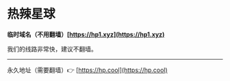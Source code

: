 # 热辣星球

**临时域名（不用翻墙）[https://hp1.xyz](https://hp1.xyz)**

我们的线路非常快，建议不翻墙。

***

永久地址（需要翻墙）👉 [https://hp.cool](https://hp.cool)
